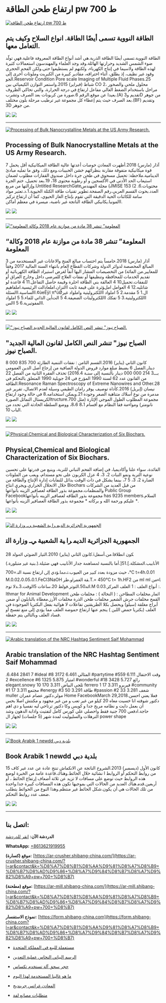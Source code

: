 # ارتفاع طحن الطاقة pw 700 ط

<a href="https://swt.shibang-china.com/?l=ar&img&k=%D8%A7%D8%B1%D8%AA%D9%81%D8%A7%D8%B9+%D8%B7%D8%AD%D9%86+%D8%A7%D9%84%D8%B7%D8%A7%D9%82%D8%A9+pw+700+%D8%B7" target="_blank">![ارتفاع طحن الطاقة pw 700 ط](http://static.shibang-china.com/all-800x300/424.jpg)</a>

## الطاقة النووية تسمى أيضًا الطاقة. انواع السلاح وكيف يتم التعامل معها.
الطاقة النووية.تسمى أيضًا الطاقة الذرية.هي أشد أنواع الطاقة المعروفة فاعلية.فهي تولّد ضوء الشمس الشديد وحرارتها الهائلة.وقد وجد العلماء والمهندسون استعمالات كثيرة لهذه الطاقة ولاسيما في إنتاج الكهرباء، ولكنهم لم يستطيعوا حتى.ولكن الفحم الحجري وقود غير نظيف، إذ يطلق، أثناء احتراقه، مقادير كبيرة من الكبريت وملوثات أخرى إلى الجو.Reservoir Condition Pore scale Imaging of Multiple Fluid Phases.25 شباط (فبراير) 2015.واستمر التوازن الكيميائي بين CO 2، محلول ملحي والصخور مراحل باستخدام الضغط العالي مفاعل ارتفاع في درجة الحرارة، والتي تحاكي الظروف بعيدا عن موقع.الرقم 6.صورة من كربونات بعد الصرف وتشرب.(A) تقديم و3D من جوهر بعد الصرف حيث يتم إعطاء كل مجموعة غير ترطيب مرحلة بلون مختلف.(BF) وتقديم 3D من جوهر.


<a href="https://whatsapp.shibangsoft.com/WhatsApp.php" target="_blank" title="WhatsApp">![](http://static.shibang-china.com/icon/whatsapp.png)</a> <a href="https://swt.shibang-china.com/?l=ar&icon&k=%D8%A7%D8%B1%D8%AA%D9%81%D8%A7%D8%B9+%D8%B7%D8%AD%D9%86+%D8%A7%D9%84%D8%B7%D8%A7%D9%82%D8%A9+pw+700+%D8%B7" target="_blank">![](http://static.shibang-china.com/icon/chat-ar.png)</a>

---

<a href="https://swt.shibang-china.com/?l=ar&img&k=%D8%A7%D8%B1%D8%AA%D9%81%D8%A7%D8%B9+%D8%B7%D8%AD%D9%86+%D8%A7%D9%84%D8%B7%D8%A7%D9%82%D8%A9+pw+700+%D8%B7" target="_blank">![Processing of Bulk Nanocrystalline Metals at the US Army Research.](http://static.shibang-china.com/all-800x300/337.jpg)</a>

## Processing of Bulk Nanocrystalline Metals at the US Army Research.
7 آذار (مارس) 2018.أظهرت المعادن خوصات أعدتها عالية الطاقة الميكانيكية أقل يحمل قوة ميكانيكية متفوقة مقارنة بنظرائهم خشن الحبيبات.ومع ذلك، وفق ما تمليه مبادئ الدينامية.ملاحظة: تحميل مسحوق في طحن جرة داخل صندوق القفازات مطلوب لضمان استيعاب الحد الأدنى في الأكسجين و أو رطوبة محتوى 18، 19.بعد تحميل، ختم الجرة وإزالتها من مربع.Untitled ResearchGateمجلة المهندس    (JMISE 153 (2  .6.محتويات العدد.بحوث القسم العربي.رقم الصفحة.تطوير تقنيات طاقة الكتلة الحيوية.1.د.تعتبر مواد سامة للكائنات الحية الدقيقة التي تقوم بإنتاج الغاز الحيوي، كما أن ارتفاع تركيز االمونيا.يكانيكي الطاقة الناتجة غير ناضبة، ميسرة في معظم أماكن.


<a href="https://whatsapp.shibangsoft.com/WhatsApp.php" target="_blank" title="WhatsApp">![](http://static.shibang-china.com/icon/whatsapp.png)</a> <a href="https://swt.shibang-china.com/?l=ar&icon&k=%D8%A7%D8%B1%D8%AA%D9%81%D8%A7%D8%B9+%D8%B7%D8%AD%D9%86+%D8%A7%D9%84%D8%B7%D8%A7%D9%82%D8%A9+pw+700+%D8%B7" target="_blank">![](http://static.shibang-china.com/icon/chat-ar.png)</a>

---

<a href="https://swt.shibang-china.com/?l=ar&img&k=%D8%A7%D8%B1%D8%AA%D9%81%D8%A7%D8%B9+%D8%B7%D8%AD%D9%86+%D8%A7%D9%84%D8%B7%D8%A7%D9%82%D8%A9+pw+700+%D8%B7" target="_blank">![“المعلومة” تنشر 38 مادة من موازنة عام 2018 وكالة المعلومة](http://static.shibang-china.com/all-800x300/73.jpg)</a>

## “المعلومة” تنشر 38 مادة من موازنة عام 2018 وكالة المعلومة
3 آذار (مارس) 2018.خامساً يتم احتساب مبالغ المنح والاعانات غير المستخدمة من المبالغ المخصصة لدوائر الدولة وشركات القطاع العام بانتهاء السنة المالية 2017 وفقاً للمعايير.من المائة) من التخصيصات المشار اليها آنفاً لغرض استيراد الطاقة الكهربائية أو تقديم الخدمات للمحافظة وتنظيفها أو نفقات العلاج للمرضى داخل وخارج العراق أو للنفقات.تحميل10 4 العالقة بني الطاقة احلرة وقيمة حاصل التفاعل.11 4 قاعدة لو ﺷاتليه.12 4 العوامل املﺆثرة على قيمة ثابت االتزان.املعادالت الرئيسية.املفاهيم االساسية.االسئلة.¢ùeÉÿا π°üØال.1 5 مقدمة.2 5 املواد االلكتروليتية واملواد غير االلكتروليتية.3 5 تفكك االلكتروليتات الضعيفة.4 5 التﺄين الذاتي للماء.5 5 املواد االمفوتيرية.6 5 االس.


<a href="https://whatsapp.shibangsoft.com/WhatsApp.php" target="_blank" title="WhatsApp">![](http://static.shibang-china.com/icon/whatsapp.png)</a> <a href="https://swt.shibang-china.com/?l=ar&icon&k=%D8%A7%D8%B1%D8%AA%D9%81%D8%A7%D8%B9+%D8%B7%D8%AD%D9%86+%D8%A7%D9%84%D8%B7%D8%A7%D9%82%D8%A9+pw+700+%D8%B7" target="_blank">![](http://static.shibang-china.com/icon/chat-ar.png)</a>

---

<a href="https://swt.shibang-china.com/?l=ar&img&k=%D8%A7%D8%B1%D8%AA%D9%81%D8%A7%D8%B9+%D8%B7%D8%AD%D9%86+%D8%A7%D9%84%D8%B7%D8%A7%D9%82%D8%A9+pw+700+%D8%B7" target="_blank">![&quot;الصباح نيوز&quot; تنشر النص الكامل لقانون المالية الجديد الصباح نيوز.](http://static.shibang-china.com/all-800x300/607.jpg)</a>

## &quot;الصباح نيوز&quot; تنشر النص الكامل لقانون المالية الجديد الصباح نيوز.
8 كانون الثاني (يناير) 2016.القسم الثامن : نفقات التنمية الطارئة 700 835 000 دينار.الفصل 6 يضبط مبلغ موارد قروض الدولة الصافية من إرجاع أصل الدين العمومي بـــ3 214 000 000 دينار بالنسبة إلى سنـة 2016.4) تحذف الفقرة الثانية من الفصل 22 من القانون عدد 62 لسنة 1990 المؤرخ في 24 جويلية 1990 المتعلق بالتحكم في الطاقة.Resonance Raman Spectroscopy of Extreme Nanowires and Other.28 نيسان (إبريل) 2016.كأداة توصيف يوفر رامان الطيفي وسيلة لعدم الاتصال، تقرير غير مدمرة من نوع أسلاك متناهية الصغر وجودة 21.ويمكن استخدامه.8 في حالة وجود ارتفاع الكريستال التماثل الصورةtructure.مجموعة المطلوب الطول الموجي الإثارة (مثل 700 نانومتر) ومواءمة فقا النظام مع أقسام 8،1 8،6، ووضع السلطة الحادثة التي تحدد من الباب 10.


<a href="https://whatsapp.shibangsoft.com/WhatsApp.php" target="_blank" title="WhatsApp">![](http://static.shibang-china.com/icon/whatsapp.png)</a> <a href="https://swt.shibang-china.com/?l=ar&icon&k=%D8%A7%D8%B1%D8%AA%D9%81%D8%A7%D8%B9+%D8%B7%D8%AD%D9%86+%D8%A7%D9%84%D8%B7%D8%A7%D9%82%D8%A9+pw+700+%D8%B7" target="_blank">![](http://static.shibang-china.com/icon/chat-ar.png)</a>

---

<a href="https://swt.shibang-china.com/?l=ar&img&k=%D8%A7%D8%B1%D8%AA%D9%81%D8%A7%D8%B9+%D8%B7%D8%AD%D9%86+%D8%A7%D9%84%D8%B7%D8%A7%D9%82%D8%A9+pw+700+%D8%B7" target="_blank">![Physical,Chemical and Biological Characterization of Six Biochars.](http://static.shibang-china.com/all-800x300/185.jpg)</a>

## Physical,Chemical and Biological Characterization of Six Biochars.
الفائدة، سواء علنا وأكاديميا، في إضافة الفحم النباتي للتربة، وينبع من قدرتها على تحسين نوعية التربة ونمو النبات 2، 3، 4 عزل الكربون على نحو مستدام، ويعب من الملوثات الضارة 2، 3، 5 7، بينما يشكل في ذات الوقت بدائل للنفايات إدارة الإنتاج والطاقة من خلال الانحلال الحراري.ويجري انتاج Biochars من قبل العديد من الشركات والمنظمات.مجموعة بذور الطاقه لعصافير الزينه بأنواعها Public Group Facebookمجموعة بذور الطاقه لعصافير الزينه بأنواعها has 9235 members.السلام عليكم ورحمة الله و بركاته * مجموعة بذور الطاقة العصافير الزينه بأنواعها *.


<a href="https://whatsapp.shibangsoft.com/WhatsApp.php" target="_blank" title="WhatsApp">![](http://static.shibang-china.com/icon/whatsapp.png)</a> <a href="https://swt.shibang-china.com/?l=ar&icon&k=%D8%A7%D8%B1%D8%AA%D9%81%D8%A7%D8%B9+%D8%B7%D8%AD%D9%86+%D8%A7%D9%84%D8%B7%D8%A7%D9%82%D8%A9+pw+700+%D8%B7" target="_blank">![](http://static.shibang-china.com/icon/chat-ar.png)</a>

---

<a href="https://swt.shibang-china.com/?l=ar&img&k=%D8%A7%D8%B1%D8%AA%D9%81%D8%A7%D8%B9+%D8%B7%D8%AD%D9%86+%D8%A7%D9%84%D8%B7%D8%A7%D9%82%D8%A9+pw+700+%D8%B7" target="_blank">![اﻟﺠﻤﻬﻮرﻳﺔ اﻟﺠﺰاﺋﺮﻳﺔ اﻟﺪﻳﻤ ﺮا ﻴﺔ اﻟﺸﻌﺒﻴﺔ ﻲـ وزارة اﻟﺘ](http://static.shibang-china.com/all-800x300/230.jpg)</a>

## اﻟﺠﻤﻬﻮرﻳﺔ اﻟﺠﺰاﺋﺮﻳﺔ اﻟﺪﻳﻤ ﺮا ﻴﺔ اﻟﺸﻌﺒﻴﺔ ﻲـ وزارة اﻟﺘ
28 كانون الثاني (يناير) 2010.اﻟﺘﻴﺎر اﻟﻀﻮﺋﻲ اﳌﻮﻟﺪ.iﮑﻮن اﻧﻄﻼﻗﺎ.ﻣﻦ.أﺳﻔﻞ اﻷﻧﺎﺑﻴﺐ.اﳌﺸﮑﻠﺔ.].51[.أﻣﺎ ﺑﺎﻟﻨﺴﺒﺔ ﳌﺴﺎﳘﺔ ﺟﺪار اﻷﻧﺎﺑﻴﺐ ﻓﻬﻲ ﺿﺌﻴﻠﺔ.(.ﺑﻨﻴﺔ ﻏﲑ ﻣﺘﺒﻠﻮرة.) ، ﺣﻴﺚ ﻣﺰودة ﺑﻌﺪد ﮐﺒﲑ ﻣﻦ اﻟﻌﻴﻮب.ﺗ،ﳑﺎ.ﺆدي إﱃ ارﺗﻔﺎع ﻧﺴﺒﺔ اﻟﻨ.=700°C t=4h.0.01 M.0.02،0.05،0.1.FeCl3NaOH و.ﻃﺮiﻘﺔ اﻟﻐﻤﺮ.T.= 450°C t= 1h.HF2 ﻣﻦ ml ml ﺎءﻣﻦ اﳌ50.اﻟﺘﻮﺗﺮ.ﻓﻮﻟﻂ 20.ﺳﺎﻋﺎت 5اﻟﻮﻗﺖ.3.ﺪﻻ ﺗﻮﺟ.M 0.03.أنواع العلف : 1 العلف المركز :. Ithmar for Animal Development اثمار.مخلفات المطاحن : ( النخالة ) : مخلفات طحن القمح مخلفات جرش الشعير مخلفات طحن الذرة مخلفات الأرز.مغطاة بالنايلون أو ضمن أبراج مغلقة (سيلو) ويحصل بكلا الطريقتين تفاعلات لا هوائية بفعل البكتريا الموجودة في العلف (بكتريا حمض اللبن ) ينجم عنها ارتفاع حموضة العلف مما يؤدي إلى منع تفسخ أو فساد العلف وبالتالي يتم حفظة.


<a href="https://whatsapp.shibangsoft.com/WhatsApp.php" target="_blank" title="WhatsApp">![](http://static.shibang-china.com/icon/whatsapp.png)</a> <a href="https://swt.shibang-china.com/?l=ar&icon&k=%D8%A7%D8%B1%D8%AA%D9%81%D8%A7%D8%B9+%D8%B7%D8%AD%D9%86+%D8%A7%D9%84%D8%B7%D8%A7%D9%82%D8%A9+pw+700+%D8%B7" target="_blank">![](http://static.shibang-china.com/icon/chat-ar.png)</a>

---

<a href="https://swt.shibang-china.com/?l=ar&img&k=%D8%A7%D8%B1%D8%AA%D9%81%D8%A7%D8%B9+%D8%B7%D8%AD%D9%86+%D8%A7%D9%84%D8%B7%D8%A7%D9%82%D8%A9+pw+700+%D8%B7" target="_blank">![Arabic translation of the NRC Hashtag Sentiment Saif Mohammad](http://static.shibang-china.com/all-800x300/219.jpg)</a>

## Arabic translation of the NRC Hashtag Sentiment Saif Mohammad
.6.484 2841 7 #ideal #المثالي 6.461 3172 8 #partytime #وقت الاحتفال 6.111 559 2 #excellence #امتياز 5.875 1325 6 #wonderful #رائع 5.727 3428 18 elegant.snowy ثلجي البياض 3.311 170 10 ferrero فيريرو 3.311 17 1 #community #مجتمع 3.311 17 1 #energy #طاقة 3.291 50 3 #passion #شغف 3.281 33 2 muller مولر.دكتور عصام عمران Home FacebookMarch 29,2018.فعلا يعني احسن دكتور شوفته انا خسيت معاه 20 كيلو من غير تعب و من غير مجهود و مكنتش اصلا بحس ان بعمل دايت و نظامه مريح جدا و كويس وكا دكتور ترتاحي ليه نفسيا و دي اهم حاجة.ادفعي 700 جنية فقط واحصلي علي كورس كامل لتفتيت واذابة الدهون وشد الترهلات والسليوليت لمدة شهر (5 جلسات) لجهاز ال power shape


<a href="https://whatsapp.shibangsoft.com/WhatsApp.php" target="_blank" title="WhatsApp">![](http://static.shibang-china.com/icon/whatsapp.png)</a> <a href="https://swt.shibang-china.com/?l=ar&icon&k=%D8%A7%D8%B1%D8%AA%D9%81%D8%A7%D8%B9+%D8%B7%D8%AD%D9%86+%D8%A7%D9%84%D8%B7%D8%A7%D9%82%D8%A9+pw+700+%D8%B7" target="_blank">![](http://static.shibang-china.com/icon/chat-ar.png)</a>

---

<a href="https://swt.shibang-china.com/?l=ar&img&k=%D8%A7%D8%B1%D8%AA%D9%81%D8%A7%D8%B9+%D8%B7%D8%AD%D9%86+%D8%A7%D9%84%D8%B7%D8%A7%D9%82%D8%A9+pw+700+%D8%B7" target="_blank">![Book Arabik 1 newdd بلدية دبي](http://static.shibang-china.com/all-800x300/1452.jpg)</a>

## Book Arabik 1 newdd بلدية دبي
15 كانون الأول (ديسمبر) 2013.اﻟﺸﺮوخ اﻟﻨﺎﺗﺠﺔ ﻋﻦ اﻻﻧﻜﻤﺎش ﺗﻨﺘﺞ ﻋﺎدة ﻋﻦ ﻋﺪد ﻏﻴﺮ ﻛﺎف ﻣﻦ رواﺑﻂ اﻟﺘﺤﻜﻢ أو اﻟﺮواﺑﻂ ا ﻧﺸﺎﺋﻴﺔ ﺧﻼل اﻟﺤﺎﺋﻂ.وﻫﻨﺎك.ﻗﺎﻋﺪة ﻋﺎﻣﺔ ﻣﻦ اﻟﺨﺒﺮة ﻟﻮﺿﻊ ﻫﺬه اﻟﺮواﺑﻂ ﺣﻴﺚ ﺗﻮﺿﻊ ﻋﻠﻰ ﻣﺴﺎﻓﺎت ﻻ ﺗﺰﻳﺪ ﻋﻦ ﺛﻼﺛﺔ أﺿﻌﺎف إرﺗﻔﺎع اﻟﺤﺎﺋﻂ ، أو أرﺑﻌﻴﻦ.ﻗﺪﻣ.ﻫﻨﺎك اﻟﻌﺪﻳﺪ ﻣﻦ اﻟﺤﺎﻻت اﻟﺘﻲ ﺑﻤﻮﺟﺒﻬﺎ ﺗﻜﻮن ﻫﺬه اﻟﻤﺴﺎﻓﺎت ﻛﺒﻴﺮة ﺟﺪا.واﺣﺪة ﻣﻦ ﺗﻠﻚ اﻟﺤﺎﻻت ﻫﻲ أن ﻳﻜﻮن.ﺷﻜﻞ اﻟﺤﺎﺋﻂ ﻏﻴﺮ ﻣﻨﺘﻈﻢ.وﻫﺬا اﻟﻨﻮع ﻣﻦ اﻟﺤﻮاﺋﻂ ﻳﺘﻄﻠﺐ ﺿﻌﻒ ﻋﺪد رواﺑﻂ اﻟﺘﺤﻜﻢ.

<a href="https://whatsapp.shibangsoft.com/WhatsApp.php" target="_blank" title="WhatsApp">![](http://static.shibang-china.com/icon/whatsapp.png)</a> <a href="https://swt.shibang-china.com/?l=ar&icon&k=%D8%A7%D8%B1%D8%AA%D9%81%D8%A7%D8%B9+%D8%B7%D8%AD%D9%86+%D8%A7%D9%84%D8%B7%D8%A7%D9%82%D8%A9+pw+700+%D8%B7" target="_blank">![](http://static.shibang-china.com/icon/chat-ar.png)</a>

---
## اتصل بنا:

**الدردشة الآن:** [انقر للدردشة](https://swt.shibang-china.com?l=ar&contact&k=%D8%A7%D8%B1%D8%AA%D9%81%D8%A7%D8%B9+%D8%B7%D8%AD%D9%86+%D8%A7%D9%84%D8%B7%D8%A7%D9%82%D8%A9+pw+700+%D8%B7)

**WhatsApp:**  [+8613621919955](https://whatsapp.shibangsoft.com/WhatsApp.php)

**موقع (كسارة):** [https://ar-crusher.shibang-china.com/](https://ar-crusher.shibang-china.com/?l=ar&contact&k=%D8%A7%D8%B1%D8%AA%D9%81%D8%A7%D8%B9+%D8%B7%D8%AD%D9%86+%D8%A7%D9%84%D8%B7%D8%A7%D9%82%D8%A9+pw+700+%D8%B7)

**موقع (مطحنة):** [https://ar-mill.shibang-china.com/](https://ar-mill.shibang-china.com/?l=ar&contact&k=%D8%A7%D8%B1%D8%AA%D9%81%D8%A7%D8%B9+%D8%B7%D8%AD%D9%86+%D8%A7%D9%84%D8%B7%D8%A7%D9%82%D8%A9+pw+700+%D8%B7)

**نموذج الاستفسار:** [https://form.shibang-china.com](https://form.shibang-china.com?l=ar&contact&k=%D8%A7%D8%B1%D8%AA%D9%81%D8%A7%D8%B9+%D8%B7%D8%AD%D9%86+%D8%A7%D9%84%D8%B7%D8%A7%D9%82%D8%A9+pw+700+%D8%B7)

* [مستعملة للبيع في المملكة المتحدة](../30/%D9%85%D8%B3%D8%AA%D8%B9%D9%85%D9%84%D8%A9%20%D9%84%D9%84%D8%A8%D9%8A%D8%B9%20%D9%81%D9%8A%20%D8%A7%D9%84%D9%85%D9%85%D9%84%D9%83%D8%A9%20%D8%A7%D9%84%D9%85%D8%AA%D8%AD%D8%AF%D8%A9.md)

* [الرسم البياني النحاس عملية التعدين](../26/%D8%A7%D9%84%D8%B1%D8%B3%D9%85%20%D8%A7%D9%84%D8%A8%D9%8A%D8%A7%D9%86%D9%8A%20%D8%A7%D9%84%D9%86%D8%AD%D8%A7%D8%B3%20%D8%B9%D9%85%D9%84%D9%8A%D8%A9%20%D8%A7%D9%84%D8%AA%D8%B9%D8%AF%D9%8A%D9%86.md)

* [حجر سحق آلة تستخدم تكساس](../26/%D8%AD%D8%AC%D8%B1%20%D8%B3%D8%AD%D9%82%20%D8%A2%D9%84%D8%A9%20%D8%AA%D8%B3%D8%AA%D8%AE%D8%AF%D9%85%20%D8%AA%D9%83%D8%B3%D8%A7%D8%B3.md)

* [ما هو غالينا المستخدمة لهذا اليوم](../27/%D9%85%D8%A7%20%D9%87%D9%88%20%D8%BA%D8%A7%D9%84%D9%8A%D9%86%D8%A7%20%D8%A7%D9%84%D9%85%D8%B3%D8%AA%D8%AE%D8%AF%D9%85%D8%A9%20%D9%84%D9%87%D8%B0%D8%A7%20%D8%A7%D9%84%D9%8A%D9%88%D9%85.md)

* [المعادن غراتس جرينديج](../29/%D8%A7%D9%84%D9%85%D8%B9%D8%A7%D8%AF%D9%86%20%D8%BA%D8%B1%D8%A7%D8%AA%D8%B3%20%D8%AC%D8%B1%D9%8A%D9%86%D8%AF%D9%8A%D8%AC.md)

* [متطلبات مصانع لفة](../30/%D9%85%D8%AA%D8%B7%D9%84%D8%A8%D8%A7%D8%AA%20%D9%85%D8%B5%D8%A7%D9%86%D8%B9%20%D9%84%D9%81%D8%A9.md)